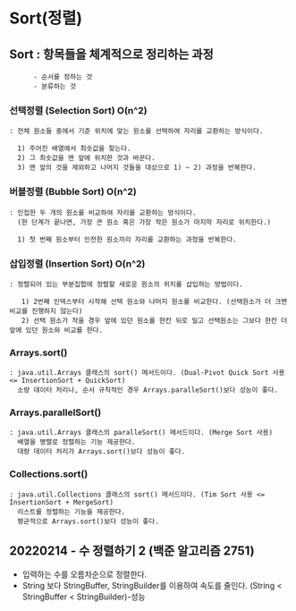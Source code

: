 # Sort(정렬)
## Sort : 항목들을 체계적으로 정리하는 과정
          - 순서를 정하는 것
          - 분류하는 것

### 선택정렬 (Selection Sort) O(n^2)
    : 전체 원소들 중에서 기준 위치에 맞는 원소를 선택하여 자리를 교환하는 방식이다.
      
      1) 주어진 배열에서 최솟값을 찾는다.
      2) 그 최솟값을 맨 앞에 위치한 것과 바꾼다.
      3) 맨 앞의 것을 제외하고 나머지 것들을 대상으로 1) ~ 2) 과정을 반복한다.

### 버블정렬 (Bubble Sort) O(n^2)
    : 인접한 두 개의 원소를 비교하여 자리를 교환하는 방식이다.
      (한 단계가 끝나면, 가장 큰 원소 혹은 가장 작은 원소가 마지막 자리로 위치한다.)

      1) 첫 번째 원소부터 인전한 원소끼리 자리를 교환하는 과정을 반복한다.

### 삽입정렬 (Insertion Sort) O(n^2)
    : 정렬되어 있는 부분집합에 정렬할 새로운 원소의 위치를 삽입하는 방법이다.
     
       1) 2번째 인덱스부터 시작해 선택 원소와 나머지 원소를 비교한다. (선택원소가 더 크면 비교를 진행하지 않는다)
       2) 선택 원소가 작을 경우 앞에 있던 원소를 한칸 뒤로 밀고 선택원소는 그보다 한칸 더 앞에 있던 원소와 비교를 한다.


### Arrays.sort()
    : java.util.Arrays 클래스의 sort() 메서드이다. (Dual-Pivot Quick Sort 사용 <= InsertionSort + QuickSort)
      소량 데이터 처리나, 순서 규칙적인 경우 Arrays.paralleSort()보다 성능이 좋다.

### Arrays.parallelSort()
    : java.util.Arrays 클래스의 paralleSort() 메서드이다. (Merge Sort 사용)
      배열을 병렬로 정렬하는 기능 제공한다.
      대량 데이터 처리가 Arrays.sort()보다 성능이 좋다.

### Collections.sort()
    : java.util.Collections 클래스의 sort() 메서드이다. (Tim Sort 사용 <= InsertionSort + MergeSort)
      리스트를 정렬하는 기능을 제공한다.
      평균적으로 Arrays.sort()보다 성능이 좋다.
      
      
## 20220214 - 수 정렬하기 2 (백준 알고리즘 2751) 
- 입력하는 수를 오름차순으로 정렬한다.
- String 보다 StringBuffer, StringBuilder를 이용하여 속도를 줄인다. (String < StringBuffer < StringBuilder)-성능



      
       
